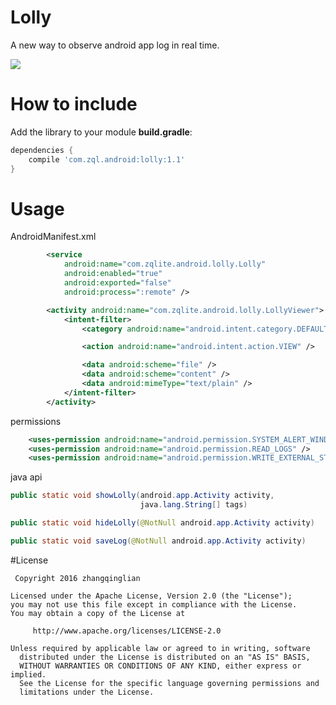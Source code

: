 

# Lolly
A new way to observe android app log in real time.

![](http://upload-images.jianshu.io/upload_images/2702499-689a9034c58afe80.png?imageMogr2/auto-orient/strip%7CimageView2/2/w/1240)

# How to include  

Add the library to your module **build.gradle**:

```gradle
dependencies {
    compile 'com.zql.android:lolly:1.1'
}
```

# Usage

AndroidManifest.xml

```xml
        <service
            android:name="com.zqlite.android.lolly.Lolly"
            android:enabled="true"
            android:exported="false"
            android:process=":remote" />

        <activity android:name="com.zqlite.android.lolly.LollyViewer">
            <intent-filter>
                <category android:name="android.intent.category.DEFAULT" />

                <action android:name="android.intent.action.VIEW" />

                <data android:scheme="file" />
                <data android:scheme="content" />
                <data android:mimeType="text/plain" />
            </intent-filter>
        </activity>
```

permissions

```xml
    <uses-permission android:name="android.permission.SYSTEM_ALERT_WINDOW" />
    <uses-permission android:name="android.permission.READ_LOGS" />
    <uses-permission android:name="android.permission.WRITE_EXTERNAL_STORAGE" />
```

java api

```java
public static void showLolly(android.app.Activity activity,
                             java.lang.String[] tags)

public static void hideLolly(@NotNull android.app.Activity activity)

public static void saveLog(@NotNull android.app.Activity activity)
```
#License

     Copyright 2016 zhangqinglian

  	Licensed under the Apache License, Version 2.0 (the "License");
  	you may not use this file except in compliance with the License.
  	You may obtain a copy of the License at

	     http://www.apache.org/licenses/LICENSE-2.0

  	Unless required by applicable law or agreed to in writing, software
	  distributed under the License is distributed on an "AS IS" BASIS,
	  WITHOUT WARRANTIES OR CONDITIONS OF ANY KIND, either express or implied.
	  See the License for the specific language governing permissions and
	  limitations under the License.



